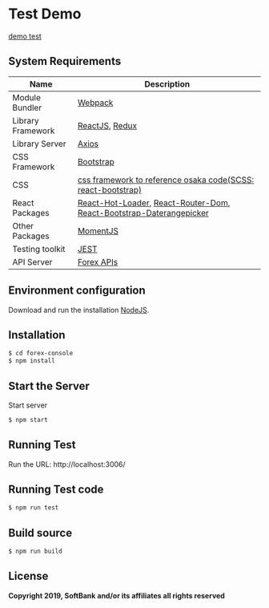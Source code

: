 # Test Demo

[demo test](http://test.laptrinhblockchain.net/) 

## System Requirements

| Name | Description |
| ------ | ------ |
| Module Bundler | [Webpack](https://webpack.js.org/) |
| Library Framework | [ReactJS](https://reactjs.org/), [Redux](https://redux.js.org/) |
| Library Server | [Axios](https://github.com/axios/axios) |
| CSS Framework | [Bootstrap](https://getbootstrap.com/docs/3.4/) |
| CSS | [css framework to reference osaka code(SCSS: react-bootstrap)](https://react-bootstrap.github.io/getting-started/introduction/) |
| React Packages | [React-Hot-Loader](https://github.com/gaearon/react-hot-loader/), [React-Router-Dom](https://github.com/ReactTraining/react-router), [React-Bootstrap-Daterangepicker](https://github.com/skratchdot/react-bootstrap-daterangepicker/) |
| Other Packages | [MomentJS](https://momentjs.com/) |
| Testing toolkit |  [JEST](https://jestjs.io/) |
| API Server | [Forex APIs](https://github.com/its-bussdev/forex/) |

## Environment configuration

Download and run the installation [NodeJS](https://nodejs.org/en/).

## Installation

```sh
$ cd forex-console
$ npm install
```

## Start the Server
Start server
```sh
$ npm start
```

## Running Test

Run the URL: http://localhost:3006/

## Running Test code
```sh
$ npm run test
```

## Build source
```sh
$ npm run build
```

## License
**Copyright 2019, SoftBank and/or its affiliates all rights reserved**

